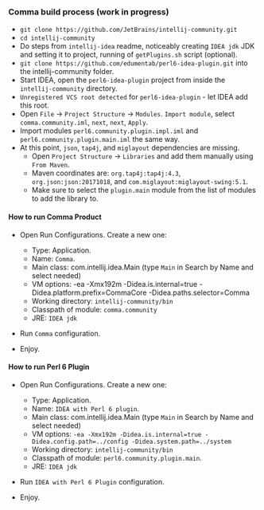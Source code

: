 ### Comma build process (work in progress)

* `git clone https://github.com/JetBrains/intellij-community.git`
* `cd intellij-community`
* Do steps from `intellij-idea` readme, noticeably creating `IDEA jdk` JDK and setting it to project, running of `getPlugins.sh` script (optional).
* `git clone https://github.com/edumentab/perl6-idea-plugin.git` into the intellij-community folder.
* Start IDEA, open the `perl6-idea-plugin` project from inside the `intellij-community` directory.
* `Unregistered VCS root detected` for `perl6-idea-plugin` - let IDEA add this root.
* Open `File` -> `Project Structure` -> `Modules`. `Import module`, select `comma.community.iml`, `next`, `next`, `Apply`.
* Import modules `perl6.community.plugin.impl.iml` and `perl6.community.plugin.main.iml` the same way.
* At this point, `json`, `tap4j`, and `miglayout` dependencies are missing.
  * Open `Project Structure` -> `Libraries` and add them manually using `From Maven`.
  * Maven coordinates are: `org.tap4j:tap4j:4.3`, `org.json:json:20171018`, and `com.miglayout:miglayout-swing:5.1`.
  * Make sure to select the `plugin.main` module from the list of modules to add the library to.

#### How to run Comma Product

* Open Run Configurations. Create a new one:
  - Type: Application.
  - Name: `Comma`.
  - Main class: com.intellij.idea.Main (type `Main` in Search by Name and select needed)
  - VM options: -ea  -Xmx192m -Didea.is.internal=true -Didea.platform.prefix=CommaCore -Didea.paths.selector=Comma
  - Working directory: `intellij-community/bin`
  - Classpath of module: `comma.community`
  - JRE: `IDEA jdk`

* Run `Comma` configuration.
* Enjoy.

#### How to run Perl 6 Plugin

* Open Run Configurations. Create a new one:

  - Type: Application.
  - Name: `IDEA with Perl 6 plugin`.
  - Main class: com.intellij.idea.Main (type `Main` in Search by Name and select needed)
  - VM options: `-ea -Xmx192m -Didea.is.internal=true -Didea.config.path=../config -Didea.system.path=../system`
  - Working directory: `intellij-community/bin`
  - Classpath of module: `perl6.community.plugin.main`.
  - JRE: `IDEA jdk`

* Run `IDEA with Perl 6 Plugin` configuration.
* Enjoy.
